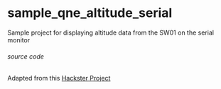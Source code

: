 # sample_qne_altitude_serial
Sample project for displaying altitude data from the SW01 on the serial monitor

###### source code

Adapted from this [Hackster Project](https://www.hackster.io/Brittany_Bull/serial-qne-altitude-d591f1)
